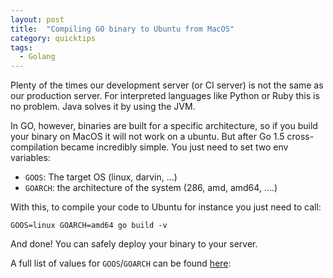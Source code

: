 ```yaml
---
layout: post
title:  "Compiling GO binary to Ubuntu from MacOS"
category: quicktips
tags:
  - Golang
---
```


<!-- more -->

Plenty of the times our development server (or CI server) is not the same as our production server. For interpreted languages like Python or Ruby this is no problem. Java solves it by using the JVM.


In GO, however, binaries are built for a specific architecture, so if you build your binary on MacOS it will not work on a ubuntu. But after Go 1.5 cross-compilation became incredibly simple. You just need to set two env variables:

* `GOOS`: The target OS (linux, darvin, ...)
* `GOARCH`: the architecture of the system (286, amd, amd64, ....)

With this, to compile your code to Ubuntu for instance you just need to call:

```
GOOS=linux GOARCH=amd64 go build -v
```

And done! You can safely deploy your binary to your server.

A full list of values for `GOOS`/`GOARCH` can be found [here](https://golang.org/doc/install/source#environment):
